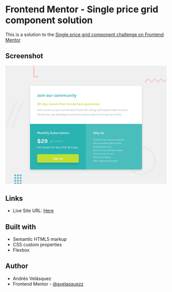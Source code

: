 # Frontend Mentor - Single price grid component solution

This is a solution to the [Single price grid component challenge on Frontend Mentor](https://www.frontendmentor.io/challenges/single-price-grid-component-5ce41129d0ff452fec5abbbc)

## Screenshot
![](images/desktop-preview.jpg)

## Links

- Live Site URL: [Here](https://avelasquezz.github.io/single-price-grid-component-page/)

## Built with

- Semantic HTML5 markup
- CSS custom properties
- Flexbox

## Author

- Andrés Velásquez 
- Frontend Mentor - [@avelasquezz](https://www.frontendmentor.io/profile/avelasquezz)
